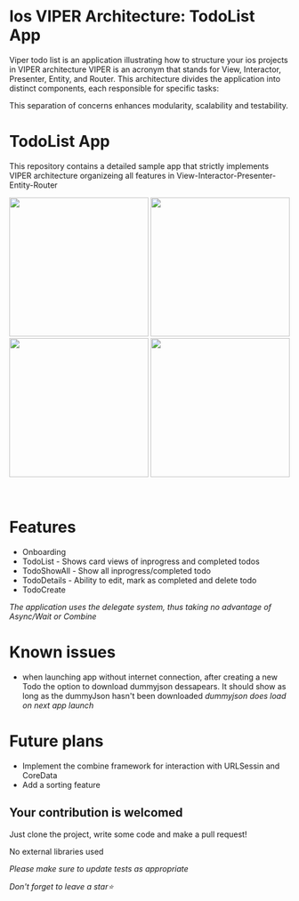 # Ios VIPER Architecture: TodoList App

Viper todo list is an application illustrating how to structure your ios projects in VIPER architecture
VIPER is an acronym that stands for View, Interactor, Presenter, Entity, and Router. This architecture divides the application into distinct components, each responsible for specific tasks:

This separation of concerns enhances modularity, scalability and testability.

# TodoList App

This repository contains a detailed sample app that strictly implements VIPER architecture organizeing all features in View-Interactor-Presenter-Entity-Router

<p align="center">
  <img src="https://raw.githubusercontent.com/rColeJnr/Viper-Todo-List/Main Screen.png" width="250">
  <img src="https://raw.githubusercontent.com/rColeJnr/Viper-Todo-List/Empty view.png" width="250">
  <img src="https://raw.githubusercontent.com/rColeJnr/Viper-Todo-List/Onboarding.png" width="250">
  <img src="https://raw.githubusercontent.com/rColeJnr/Viper-Todo-List/Details creen.png" width="250">
  </p>
<br>

# Features

* Onboarding
* TodoList - Shows card views of inprogress and completed todos
* TodoShowAll - Show all inprogress/completed todo
* TodoDetails - Ability to edit, mark as completed and delete todo
* TodoCreate

*The application uses the delegate system, thus taking no advantage of Async/Wait or Combine*

# Known issues
* when launching app without internet connection, after creating a new Todo the option to download dummyjson dessapears. It should show as long as the dummyJson hasn't been downloaded
*dummyjson does load on next app launch*

# Future plans
* Implement the combine framework for interaction with URLSessin and CoreData
* Add a sorting feature
<be>

## Your contribution is welcomed
Just clone the project, write some code and make a pull request!

No external libraries used

*Please make sure to update tests as appropriate*

*Don't forget to leave a star⭐️*

